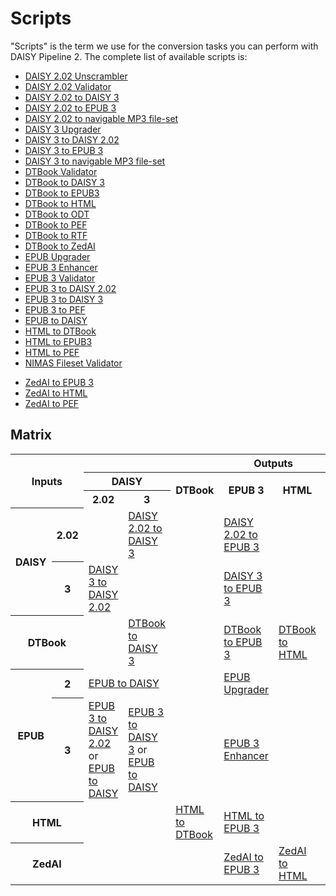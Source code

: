 # Scripts

"Scripts" is the term we use for the conversion tasks you can perform
with DAISY Pipeline 2. The complete list of available scripts is:

* [DAISY 2.02 Unscrambler](http://daisy.github.io/pipeline/Get-Help/User-Guide/Scripts/daisy202-unscrambler/)
* [DAISY 2.02 Validator](http://daisy.github.io/pipeline/Get-Help/User-Guide/Scripts/daisy202-validator/)
* [DAISY 2.02 to DAISY 3](http://daisy.github.io/pipeline/Get-Help/User-Guide/Scripts/daisy202-to-daisy3/)
* [DAISY 2.02 to EPUB 3](http://daisy.github.io/pipeline/Get-Help/User-Guide/Scripts/daisy202-to-epub3/)
* [DAISY 2.02 to navigable MP3 file-set](http://daisy.github.io/pipeline/Get-Help/User-Guide/Scripts/daisy202-to-mp3/)
* [DAISY 3 Upgrader](http://daisy.github.io/pipeline/Get-Help/User-Guide/Scripts/daisy3-upgrader/)
* [DAISY 3 to DAISY 2.02](http://daisy.github.io/pipeline/Get-Help/User-Guide/Scripts/daisy3-to-daisy202/)
* [DAISY 3 to EPUB 3](http://daisy.github.io/pipeline/Get-Help/User-Guide/Scripts/daisy3-to-epub3/)
* [DAISY 3 to navigable MP3 file-set](http://daisy.github.io/pipeline/Get-Help/User-Guide/Scripts/daisy3-to-mp3/)
* [DTBook Validator](http://daisy.github.io/pipeline/Get-Help/User-Guide/Scripts/dtbook-validator/)
* [DTBook to DAISY 3](http://daisy.github.io/pipeline/Get-Help/User-Guide/Scripts/dtbook-to-daisy3/)
* [DTBook to EPUB3](http://daisy.github.io/pipeline/Get-Help/User-Guide/Scripts/dtbook-to-epub3/)
* [DTBook to HTML](http://daisy.github.io/pipeline/Get-Help/User-Guide/Scripts/dtbook-to-html/)
* [DTBook to ODT](http://daisy.github.io/pipeline/Get-Help/User-Guide/Scripts/dtbook-to-odt/)
* [DTBook to PEF](http://daisy.github.io/pipeline/Get-Help/User-Guide/Scripts/dtbook-to-pef/)
* [DTBook to RTF](http://daisy.github.io/pipeline/Get-Help/User-Guide/Scripts/dtbook-to-rtf/)
* [DTBook to ZedAI](http://daisy.github.io/pipeline/Get-Help/User-Guide/Scripts/dtbook-to-zedai/)
* [EPUB Upgrader](http://daisy.github.io/pipeline/Get-Help/User-Guide/Scripts/epub2-to-epub3/)
* [EPUB 3 Enhancer](http://daisy.github.io/pipeline/Get-Help/User-Guide/Scripts/epub3-to-epub3/)
* [EPUB 3 Validator](http://daisy.github.io/pipeline/Get-Help/User-Guide/Scripts/epub3-validator/)
* [EPUB 3 to DAISY 2.02](http://daisy.github.io/pipeline/Get-Help/User-Guide/Scripts/epub3-to-daisy202/)
* [EPUB 3 to DAISY 3](http://daisy.github.io/pipeline/Get-Help/User-Guide/Scripts/epub3-to-daisy3/)
* [EPUB 3 to PEF](http://daisy.github.io/pipeline/Get-Help/User-Guide/Scripts/epub3-to-pef/)
* [EPUB to DAISY](http://daisy.github.io/pipeline/Get-Help/User-Guide/Scripts/epub-to-daisy/)
* [HTML to DTBook](http://daisy.github.io/pipeline/Get-Help/User-Guide/Scripts/html-to-dtbook/)
* [HTML to EPUB3](http://daisy.github.io/pipeline/Get-Help/User-Guide/Scripts/html-to-epub3/)
* [HTML to PEF](http://daisy.github.io/pipeline/Get-Help/User-Guide/Scripts/html-to-pef/)
* [NIMAS Fileset Validator](http://daisy.github.io/pipeline/Get-Help/User-Guide/Scripts/nimas-fileset-validator/)
<!-- * [Word to DTBook](http://daisy.github.io/pipeline/Get-Help/User-Guide/Scripts/word-to-dtbook/) -->
* [ZedAI to EPUB 3](http://daisy.github.io/pipeline/Get-Help/User-Guide/Scripts/zedai-to-epub3/)
* [ZedAI to HTML](http://daisy.github.io/pipeline/Get-Help/User-Guide/Scripts/zedai-to-html/)
* [ZedAI to PEF](http://daisy.github.io/pipeline/Get-Help/User-Guide/Scripts/zedai-to-pef/)


## Matrix

<table id="scripts-matrix">
  <tr>
    <th colspan="2" rowspan="3">Inputs</th>
    <th colspan="8">Outputs</th>
  </tr>
  <tr>
    <th colspan="2">DAISY</th>
    <th rowspan="2">DTBook</th>
    <th rowspan="2">EPUB 3</th>
    <th rowspan="2">HTML</th>
    <th rowspan="2">ZedAI</th>
    <th rowspan="2">PEF</th>
    <th rowspan="2">RTF</th>
    <th rowspan="2">ODT</th>
  </tr>
  <tr>
    <th>2.02</th>
    <th>3</th>
  </tr>
  <tr>
    <th rowspan="2">DAISY</th>
    <th>2.02</th>
    <td></td>
    <td><a href="http://daisy.github.io/pipeline/Get-Help/User-Guide/Scripts/daisy202-to-daisy3">DAISY 2.02 to DAISY 3</a></td>
    <td></td>
    <td><a href="http://daisy.github.io/pipeline/Get-Help/User-Guide/Scripts/daisy202-to-epub3">DAISY 2.02 to EPUB 3</a></td>
    <td></td>
    <td></td>
    <td></td>
    <td></td>
    <td></td>
  </tr>
  <tr>
    <th>3</th>
    <td><a href="http://daisy.github.io/pipeline/Get-Help/User-Guide/Scripts/daisy3-to-daisy202">DAISY 3 to DAISY 2.02</a></td>
    <td></td>
    <td></td>
    <td><a href="http://daisy.github.io/pipeline/Get-Help/User-Guide/Scripts/daisy3-to-epub3">DAISY 3 to EPUB 3</a></td>
    <td></td>
    <td></td>
    <td></td>
    <td></td>
    <td></td>
  </tr>
  <tr>
    <th colspan="2">DTBook</th>
    <td></td>
    <td><a href="http://daisy.github.io/pipeline/Get-Help/User-Guide/Scripts/dtbook-to-daisy3">DTBook to DAISY 3</a></td>
    <td></td>
    <td><a href="http://daisy.github.io/pipeline/Get-Help/User-Guide/Scripts/dtbook-to-epub3">DTBook to EPUB 3</a></td>
    <td><a href="http://daisy.github.io/pipeline/Get-Help/User-Guide/Scripts/dtbook-to-html">DTBook to HTML</a></td>
    <td><a href="http://daisy.github.io/pipeline/Get-Help/User-Guide/Scripts/dtbook-to-zedai">DTBook to ZedAI</a></td>
    <td><a href="http://daisy.github.io/pipeline/Get-Help/User-Guide/Scripts/dtbook-to-pef">DTBook to PEF</a></td>
    <td><a href="http://daisy.github.io/pipeline/Get-Help/User-Guide/Scripts/dtbook-to-rtf">DTBook to RTF</a></td>
    <td><a href="http://daisy.github.io/pipeline/Get-Help/User-Guide/Scripts/dtbook-to-odt">DTBook to ODT</a></td>
  </tr>
  <tr>
    <th rowspan="2">EPUB</th>
    <th>2</th>
    <td colspan="2"><a href="http://daisy.github.io/pipeline/Get-Help/User-Guide/Scripts/epub-to-daisy">EPUB to DAISY</a></td>
    <td></td>
    <td><a href="http://daisy.github.io/pipeline/Get-Help/User-Guide/Scripts/epub2-to-epub3">EPUB Upgrader</a></td>
    <td></td>
    <td></td>
    <td></td>
    <td></td>
    <td></td>
  </tr>
  <tr>
    <th>3</th>
    <td><a href="http://daisy.github.io/pipeline/Get-Help/User-Guide/Scripts/epub3-to-daisy202">EPUB 3 to DAISY 2.02</a> or
        <a href="http://daisy.github.io/pipeline/Get-Help/User-Guide/Scripts/epub-to-daisy">EPUB to DAISY</a></td>
    <td><a href="http://daisy.github.io/pipeline/Get-Help/User-Guide/Scripts/epub3-to-daisy3">EPUB 3 to DAISY 3</a> or
        <a href="http://daisy.github.io/pipeline/Get-Help/User-Guide/Scripts/epub-to-daisy">EPUB to DAISY</a></td>
    <td></td>
    <td><a href="http://daisy.github.io/pipeline/Get-Help/User-Guide/Scripts/epub3-to-epub3">EPUB 3 Enhancer</a></td>
    <td></td>
    <td></td>
    <td><a href="http://daisy.github.io/pipeline/Get-Help/User-Guide/Scripts/epub3-to-pef">EPUB 3 to PEF</a></td>
    <td></td>
    <td></td>
  </tr>
  <tr>
    <th colspan="2">HTML</th>
    <td></td>
    <td></td>
    <td><a href="http://daisy.github.io/pipeline/Get-Help/User-Guide/Scripts/html-to-dtbook">HTML to DTBook</td>
    <td><a href="http://daisy.github.io/pipeline/Get-Help/User-Guide/Scripts/html-to-epub3">HTML to EPUB 3</a></td>
    <td></td>
    <td></td>
    <td><a href="http://daisy.github.io/pipeline/Get-Help/User-Guide/Scripts/html-to-pef">HTML to PEF</a></td>
    <td></td>
    <td></td>
  </tr>
  <tr>
    <th colspan="2">ZedAI</th>
    <td></td>
    <td></td>
    <td></td>
    <td><a href="http://daisy.github.io/pipeline/Get-Help/User-Guide/Scripts/zedai-to-epub3">ZedAI to EPUB 3</a></td>
    <td><a href="http://daisy.github.io/pipeline/Get-Help/User-Guide/Scripts/zedai-to-html">ZedAI to HTML</a></td>
    <td></td>
    <td><a href="http://daisy.github.io/pipeline/Get-Help/User-Guide/Scripts/zedai-to-pef">ZedAI to PEF</a></td>
    <td></td>
    <td></td>
  </tr>
</table>
